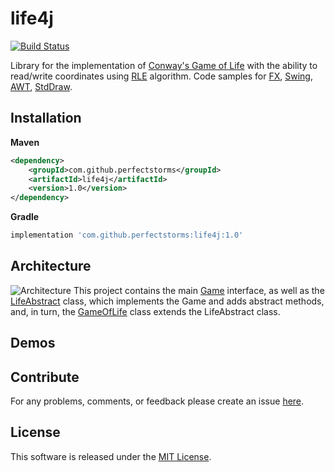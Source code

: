 # life4j
[![Build Status](https://travis-ci.com/perfectstorms/life4j.svg?branch=master)](https://travis-ci.com/perfectstorms/life4j)

Library for the implementation of 
[Conway's Game of Life](https://en.wikipedia.org/wiki/Conway's_Game_of_Life)
with the ability to read/write coordinates using
[RLE](https://en.wikipedia.org/wiki/Run-length_encoding)
algorithm.
Code samples for [FX](), [Swing](), [AWT](), [StdDraw]().

## Installation
**Maven**
```xml
<dependency>
    <groupId>com.github.perfectstorms</groupId>
    <artifactId>life4j</artifactId>
    <version>1.0</version>
</dependency>
```
**Gradle**
```groovy
implementation 'com.github.perfectstorms:life4j:1.0'
```

## Architecture
![Architecture](https://i.ibb.co/xSCRG2K/life4j.png)
This project contains the main 
[Game](src/main/java/org/perfectstorms/life4j/Game.java) 
interface, as well as the 
[LifeAbstract](src/main/java/org/perfectstorms/life4j/AbstractLife.java) class, 
which implements the Game and adds abstract methods, and, in turn, 
the 
[GameOfLife](src/main/java/org/perfectstorms/life4j/GameOfLife.java)
class extends the LifeAbstract class.

## Demos

## Contribute
For any problems, comments, or feedback please create an issue [here](https://github.com/perfectstorms/life4j/issues).
<br>

## License
This software is released under the [MIT License](http://mitlicense.org).
